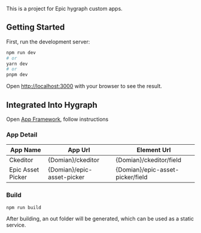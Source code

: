 This is a project for Epic hygraph custom apps.

## Getting Started

First, run the development server:

```bash
npm run dev
# or
yarn dev
# or
pnpm dev
```

Open [http://localhost:3000](http://localhost:3000) with your browser to see the result.

## Integrated Into Hygraph

Open [App Framework](https://hygraph.com/docs/app-framework/first-steps/overview), follow instructions

### App Detail

| App Name | App Url | Element Url |
| ----  | --- | ---  |
| Ckeditor | {Domian}/ckeditor | {Domian}/ckeditor/field |
| Epic Asset Picker | {Domian}/epic-asset-picker | {Domian}/epic-asset-picker/field |


### Build

```bash
npm run build
```
After building, an out folder will be generated, which can be used as a static service.